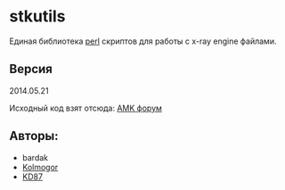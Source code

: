 # stkutils
Единая библиотека [perl](https://www.perl.org/) скриптов для работы с x-ray engine файлами.

## Версия
2014.05.21

Исходный код взят отсюда:
[AMK форум](https://www.amk-team.ru/forum/topic/11568-universal-acdc-i-drugie-perl-skripty/?tab=comments#comment-627809)

## Авторы:
 - bardak
 - [Kolmogor](https://www.amk-team.ru/forum/profile/2891-kolmogor/)
 - [KD87](https://www.amk-team.ru/forum/profile/11696-kd87/)
